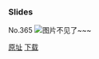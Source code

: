 ### Slides
No.365
![图片不见了~~~](https://imgs.xkcd.com/comics/slides.png)

[原址](https://xkcd.com//365) [下载](https://imgs.xkcd.com/comics/slides.png)

